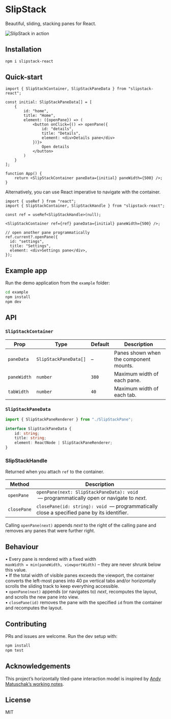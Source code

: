 # SlipStack
Beautiful, sliding, stacking panes for React.

![SlipStack in action](slipstack-react.gif)

## Installation
```bash
npm i slipstack-react
```

## Quick-start

```tsx
import { SlipStackContainer, SlipStackPaneData } from "slipstack-react";

const initial: SlipStackPaneData[] = [
    {
        id: "home",
        title: "Home",
        element: ({openPane}) => (
            <button onClick={() => openPane({
                id: "details",
                title: "Details",
                element: <div>Details pane</div>
            })}>
                Open details
            </button>
        )
    }
];

function App() {
    return <SlipStackContainer paneData={initial} paneWidth={500} />;
}
```

Alternatively, you can use React imperative to navigate with the container.

```tsx
import { useRef } from "react";
import { SlipStackContainer, SlipStackHandle } from "slipstack-react";

const ref = useRef<SlipStackHandle>(null);

<SlipStackContainer ref={ref} paneData={initial} paneWidth={500} />;

// open another pane programmatically
ref.current?.openPane({
  id: "settings",
  title: "Settings",
  element: <div>Settings pane</div>,
});
```

## Example app
Run the demo application from the `example` folder:

```bash
cd example
npm install
npm dev
```

## API
### `SlipStackContainer`

| Prop        | Type                  | Default | Description                            |
|-------------|-----------------------|---------|----------------------------------------|
| `paneData`  | `SlipStackPaneData[]` | –       | Panes shown when the component mounts. |
| `paneWidth` | `number`              | `380`   | Maximum width of each pane.            |
| `tabWidth`  | `number`              | `40`    | Maximum width of each tab.             |

### `SlipStackPaneData`

```ts
import { SlipStackPaneRenderer } from "./SlipStackPane";

interface SlipStackPaneData {
    id: string;
    title: string;
    element: ReactNode | SlipStackPaneRenderer;
}
```

### SlipStackHandle
Returned when you attach `ref` to the container.

| Method     | Description                                       |
|------------|---------------------------------------------------|
| `openPane` | `openPane(next: SlipStackPaneData): void` &nbsp;—&nbsp;programmatically open or navigate to *next*. |
| `closePane` | `closePane(id: string): void` &nbsp;—&nbsp;programmatically close a specified pane by its identifier. |

Calling `openPane(next)` appends *next* to the right of the calling pane and removes any panes that were further right.

## Behaviour

• Every pane is rendered with a fixed width  
  `maxWidth = min(paneWidth, viewportWidth)` – they are never shrunk below this value.  
• If the total width of visible panes exceeds the viewport, the container
  converts the left-most panes into 40 px vertical tabs and/or horizontally
  scrolls the sliding track to keep everything accessible.  
• `openPane(next)` appends (or navigates to) *next*, recomputes the layout, and scrolls the new pane into view.  
• `closePane(id)` removes the pane with the specified `id` from the container and recomputes the layout.

## Contributing
PRs and issues are welcome. Run the dev setup with:

```bash
npm install
npm test
```

## Acknowledgements

This project’s horizontally tiled-pane interaction model is inspired by
[Andy Matuschak’s working notes](https://notes.andymatuschak.org).

## License
MIT
